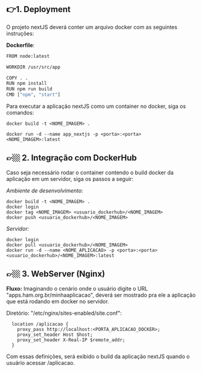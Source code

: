
## ​👉1. ​Deployment 

O projeto nextJS deverá conter um arquivo docker com as seguintes instruções:

**Dockerfile**:
```bash
FROM node:latest

WORKDIR /usr/src/app

COPY . .
RUN npm install
RUN npm run build
CMD ["npm", "start"]

```

Para executar a aplicação nextJS como um container no docker, siga os comandos:

```
docker build -t <NOME_IMAGEM> .
```
```
docker run -d --name app_nextjs -p <porta>:<porta> <NOME_IMAGEM>:latest
```

## ​👉🏼​ 2. Integração com DockerHub

Caso seja necessário rodar o container contendo o build docker da aplicação em um servidor, siga os passos a seguir:

*Ambiente de desenvolvimento:*

```
docker build -t <NOME_IMAGEM> .
docker login
docker tag <NOME_IMAGEM> <usuario_dockerhub>/<NOME_IMAGEM>
docker push <usuario_dockerhub>/<NOME_IMAGEM>

```

*Servidor:*
```
docker login
docker pull <usuario_dockerhub>/<NOME_IMAGEM>
docker run -d --name <NOME_APLICACAO> -p <porta>:<porta> <usuario_dockerhub>/<NOME_IMAGEM>:latest

```

## ​👉🏼​ 3. WebServer (Nginx)

**Fluxo:**
Imaginando o cenário onde o usuário 
digite o URL "apps.ham.org.br/minhaaplicacao", deverá ser mostrado pra ele a aplicação que está rodando em docker no servidor.

Diretório: "/etc/nginx/sites-enabled/site.conf":

```
  location /aplicacao {
    proxy_pass http://localhost:<PORTA_APLICACAO_DOCKER>;
    proxy_set_header Host $host;
    proxy_set_header X-Real-IP $remote_addr;
  }

```

Com essas definições, será exibido o build da aplicação nextJS quando o usuário acessar /aplicacao.